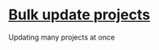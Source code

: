 # [Bulk update projects](https://apoorv.blog/bulk-update-single-command/)

Updating many projects at once
